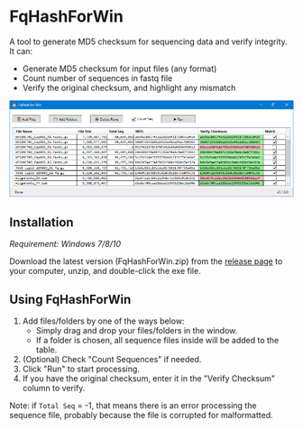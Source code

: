 # FqHashForWin
A tool to generate MD5 checksum for sequencing data and verify integrity. It can:
+ Generate MD5 checksum for input files (any format)
+ Count number of sequences in fastq file
+ Verify the original checksum, and highlight any mismatch

![FqHashForWin Screenshot](https://github.com/hliang/FqHashForWin/raw/master/FqHashForWin-screenshot.PNG)

## Installation
<em>Requirement: Windows 7/8/10</em>

Download the latest version (FqHashForWin.zip) from the [release page](https://github.com/hliang/FqHashForWin/releases) to your computer, unzip, and double-click the exe file.

## Using FqHashForWin
1. Add files/folders by one of the ways below:
    + Simply drag and drop your files/folders in the window.
    + If a folder is chosen, all sequence files inside will be added to the table.
2. (Optional) Check "Count Sequences" if needed.
3. Click "Run" to start processing.
4. If you have the original checksum, enter it in the "Verify Checksum" column to verify.

Note: if `Total Seq` = -1, that means there is an error processing the sequence file, probably because the file is corrupted for malformatted.
